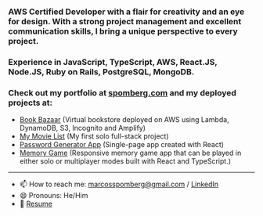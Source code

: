 ### AWS Certified Developer with a flair for creativity and an eye for design. With a strong project management and excellent communication skills, I bring a unique perspective to every project. 

### Experience in JavaScript, TypeScript, AWS, React.JS, Node.JS, Ruby on Rails, PostgreSQL, MongoDB.

### Check out my portfolio at [spomberg.com](https://spomberg.com) and my deployed projects at: 

- [Book Bazaar](http://mybookstore-20230408214730-hostingbucket-dev.s3-website-us-east-1.amazonaws.com/) (Virtual bookstore deployed on AWS using Lambda, DynamoDB, S3, Incognito and Amplify)
- [My Movie List](https://mymovielist.ca) (My first solo full-stack project)
- [Password Generator App](https://password-generator.spomberg.com) (Single-page app created with React)
- [Memory Game](https://memory.spomberg.com) (Responsive memory game app that can be played in either solo or multiplayer modes built with React and TypeScript.)

---

- 📫 How to reach me: <marcosspomberg@gmail.com> / [LinkedIn](https://www.linkedin.com/in/marcos-spomberg)
- 😄 Pronouns: He/Him
- 📄 [Resume](https://resume.creddle.io/resume/ficw6ujhr3l)
